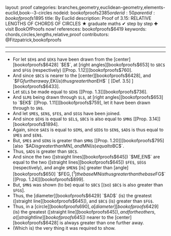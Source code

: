 layout: proof
categories: branches,geometry,euclidean-geometry,elements-euclid,book--3-circles
nodeid: bookofproofs$2385
orderid: 50
parentid: bookofproofs$1895
title: By Euclid
description:  Proof of 3.15: RELATIVE LENGTHS OF CHORDS OF CIRCLES &#9733; graduate maths &#10004; step by step &#10010; visit BookOfProofs now!
references: bookofproofs$6419
keywords: chords,circles,lengths,relative,proof
contributors: @Fitzpatrick,bookofproofs

---


---



* For let `$EH$` and `$EK$` have been drawn from the [center][bookofproofs$6428] `$E$`, at [right angles][bookofproofs$653] to `$BC$` and `$FG$` (respectively) [[Prop. 1.12]][bookofproofs$760].
* And since `$BC$` is nearer to the [center][bookofproofs$6428], and `$FG$` further away, `$EK$` (is) thus greater than `$EH$` [ [Def. 3.5] ][bookofproofs$6433].
* Let `$EL$` be made equal to `$EH$` [[Prop. 1.3]][bookofproofs$736].
* And `$LM$` being drawn through `$L$`, at [right angles][bookofproofs$653] to `$EK$` [[Prop. 1.11]][bookofproofs$759], let it have been drawn through to `$N$`.
* And let `$ME$`, `$EN$`, `$FE$`, and `$EG$` have been joined.
* And since `$EH$` is equal to `$EL$`, `$BC$` is also equal to `$MN$` [[Prop. 3.14]][bookofproofs$1894].
* Again, since `$AE$` is equal to `$EM$`, and `$ED$` to `$EN$`, `$AD$` is thus equal to `$ME$` and `$EN$`.
* But, `$ME$` and `$EN$` is greater than `$MN$` [[Prop. 1.20]][bookofproofs$795] [also `$AD$` is greater than `$MN$`], and `$MN$` (is) equal to `$BC$`.
* Thus, `$AD$` is greater than `$BC$`.
* And since the two ([straight lines][bookofproofs$645]) `$ME$`, `$EN$` are equal to the two ([straight lines][bookofproofs$645]) `$FE$`, `$EG$` (respectively), and angle `$MEN$` [is] greater than [angle][bookofproofs$650] `$FEG$`,[^1] the base `$MN$` is thus greater than the base `$FG$` [[Prop. 1.24]][bookofproofs$899].
* But, `$MN$` was shown (to be) equal to `$BC$` [(so) `$BC$` is also greater than `$FG$`].
* Thus, the [diameter][bookofproofs$6429] `$AD$` (is) the greatest ([straight line][bookofproofs$645]), and `$BC$` (is) greater than `$FG$`.
* Thus, in a [circle][bookofproofs$690], a [diameter][bookofproofs$6429] (is) the greatest ([straight line][bookofproofs$645]), and for the others, a ([straight line][bookofproofs$645]) nearer to the [center][bookofproofs$6428] is always greater than one further away.
* (Which is) the very thing it was required to show.

[^1]: This is not proved, except by reference to the figure (translator's note).

